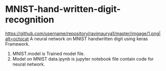 # MNIST-hand-written-digit-recognition
https://github.com/username/repository/ravimaurya1/master/imgage/1.png|alt=octocat
A neural network on MNIST handwritten digit using keras Framework.

1. MNIST.model is Trained model file.
2. Model on MNIST data.ipynb is jupyter notebook file contain code for neural network.
